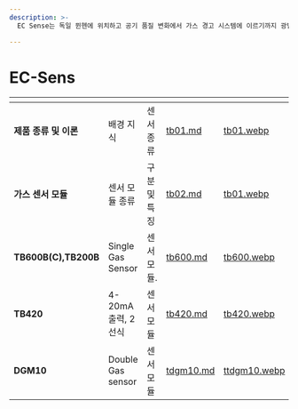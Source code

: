 ```yaml
---
description: >- 
  EC Sense는 독일 뮌헨에 위치하고 공기 품질 변화에서 가스 경고 시스템에 이르기까지 광범위한 응용 분야를 위한 가스 센서 및 센서 모듈을 개발, 제조 및 배포합니다.

---
```


# EC-Sens

<table data-column-title-hidden data-view="cards"><thead><tr><th></th><th></th><th></th><th data-hidden data-type="content-ref"></th><th data-hidden data-card-cover data-type="files"></th><th data-hidden data-type="content-ref"></th><th data-hidden data-card-target data-type="content-ref"></th></tr></thead>
<tbody>
<tr><td><strong>제품 종류 및 이론</strong></td>
<td>배경 지식</td>
<td>센서 종류</td>
<td><a href="tb01.md">tb01.md</a></td>
<td><a href="image/tb01.webp">tb01.webp</a></td>
<td></td>
<td><a href="tb01.md">tb01.md</a></td></tr>

<tr><td><strong>가스 센서 모듈</strong></td>
<td>센서 모듈 종류</td>
<td>구분 및 특징</td>
<td><a href="tb02.md">tb02.md</a></td>
<td><a href="image/tb01.webp">tb01.webp</a></td>
<td></td>
<td><a href="tb02.md">tb02.md</a></td></tr>

<tr><td><strong>TB600B(C),TB200B</strong></td>
<td>Single Gas Sensor</td>
<td>센서 모듈.</td>
<td><a href="tb600.md">tb600.md</a>
</td><td><a href="image/tb600.webp">tb600.webp</a></td>
<td></td>
<td><a href="tb600.md">tb600.md</a></td></tr>

<tr><td><strong>TB420</strong></td>
<td>4-20mA출력, 2선식</td>
<td>센서 모듈</td>
<td><a href="tb420.md">tb420.md</a>
</td><td><a href="image/tb420.webp">tb420.webp</a></td>
<td></td>
<td><a href="tb420.md">tb420.md</a>
</td></tr>

<tr><td><strong>DGM10</strong></td>
<td>Double Gas sensor</td>
<td>센서 모듈</td>
<td><a href="tdgm10.md">tdgm10.md</a>
</td><td><a href="image/tdgm10.webp">ttdgm10.webp</a></td>
<td></td>
<td><a href="tdgm10.md">tdgm10.md</a></td></tr>


</tbody></table>
